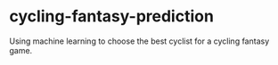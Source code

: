 # cycling-fantasy-prediction
Using machine learning to choose the best cyclist for a cycling fantasy game.
